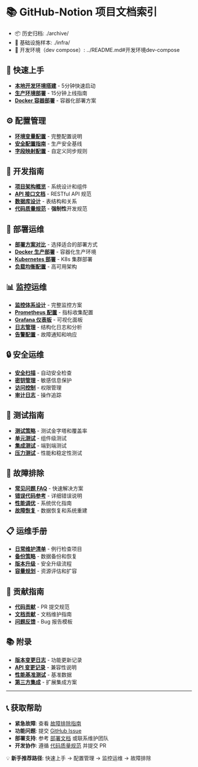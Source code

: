 # 📚 GitHub-Notion 项目文档索引

- 📦 历史归档: ./archive/
- 🧰 基础设施样本: ./infra/
- 🧪 开发环境（dev compose）: ../README.md#开发环境dev-compose

## 🚀 快速上手

- [**本地开发环境搭建**](./quick-start/local-development.md) - 5分钟快速启动
- [**生产环境部署**](./quick-start/production-deployment.md) - 15分钟上线指南
- [**Docker 容器部署**](./quick-start/docker-deployment.md) - 容器化部署方案

## ⚙️ 配置管理

- [**环境变量配置**](./configuration/environment-variables.md) - 完整配置说明
- [**安全配置指南**](./configuration/security-config.md) - 生产安全基线
- [**字段映射配置**](./configuration/field-mapping.md) - 自定义同步规则

## 🔧 开发指南

- [**项目架构概览**](./development/architecture.md) - 系统设计和组件
- [**API 接口文档**](./development/api-reference.md) - RESTful API 规范
- [**数据库设计**](./development/database-schema.md) - 表结构和关系
- [**代码质量规范**](../CODE_QUALITY_RULES.md) - **强制性**开发规范

## 🚀 部署运维

- [**部署方案对比**](./deployment/deployment-options.md) - 选择适合的部署方式
- [**Docker 生产部署**](./deployment/docker-production.md) - 容器化生产环境
- [**Kubernetes 部署**](./deployment/kubernetes.md) - K8s 集群部署
- [**负载均衡配置**](./deployment/load-balancing.md) - 高可用架构

## 📊 监控运维

- [**监控体系设计**](./monitoring/monitoring-overview.md) - 完整监控方案
- [**Prometheus 配置**](./monitoring/prometheus-setup.md) - 指标收集配置
- [**Grafana 仪表板**](./monitoring/grafana-dashboards.md) - 可视化面板
- [**日志管理**](./monitoring/logging.md) - 结构化日志和分析
- [**告警配置**](./monitoring/alerting.md) - 故障通知和响应

## 🔒 安全运维

- [**安全扫描**](./security/security-scanning.md) - 自动安全检查
- [**密钥管理**](./security/secrets-management.md) - 敏感信息保护
- [**访问控制**](./security/access-control.md) - 权限管理
- [**审计日志**](./security/audit-logging.md) - 操作追踪

## 🧪 测试指南

- [**测试策略**](./testing/testing-strategy.md) - 测试金字塔和覆盖率
- [**单元测试**](./testing/unit-testing.md) - 组件级测试
- [**集成测试**](./testing/integration-testing.md) - 端到端测试
- [**压力测试**](./testing/stress-testing.md) - 性能和稳定性测试

## 🔧 故障排除

- [**常见问题 FAQ**](./troubleshooting/faq.md) - 快速解决方案
- [**错误代码参考**](./troubleshooting/error-codes.md) - 详细错误说明
- [**性能调优**](./troubleshooting/performance-tuning.md) - 系统优化指南
- [**故障恢复**](./troubleshooting/disaster-recovery.md) - 数据恢复和系统重建

## 📋 运维手册

- [**日常维护清单**](./operations/daily-maintenance.md) - 例行检查项目
- [**备份策略**](./operations/backup-strategy.md) - 数据备份和恢复
- [**版本升级**](./operations/version-upgrade.md) - 安全升级流程
- [**容量规划**](./operations/capacity-planning.md) - 资源评估和扩容

## 🤝 贡献指南

- [**代码贡献**](./contributing/code-contribution.md) - PR 提交规范
- [**文档贡献**](./contributing/documentation.md) - 文档维护指南
- [**问题反馈**](./contributing/issue-reporting.md) - Bug 报告模板

## 📚 附录

- [**版本变更日志**](../CHANGELOG.md) - 功能更新记录
- [**API 变更记录**](./appendix/api-changes.md) - 兼容性说明
- [**性能基准测试**](./appendix/performance-benchmarks.md) - 基准数据
- [**第三方集成**](./appendix/third-party-integrations.md) - 扩展集成方案

---

## 📞 获取帮助

- **紧急故障**: 查看 [故障排除指南](./troubleshooting/)
- **功能问题**: 提交 [GitHub Issue](https://github.com/your-username/github-notion/issues)
- **部署支持**: 参考 [部署文档](./deployment/) 或联系维护团队
- **开发协作**: 遵循 [代码质量规范](../CODE_QUALITY_RULES.md) 并提交 PR

💡 **新手推荐路径**: 快速上手 → 配置管理 → 监控运维 → 故障排除
